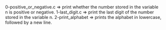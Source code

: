 0-positive_or_negative.c => print whether the number stored in the variable n is positive or negative.
1-last_digit.c =>  print the last digit of the number stored in the variable n.
2-print_alphabet =>  prints the alphabet in lowercase, followed by a new line.


